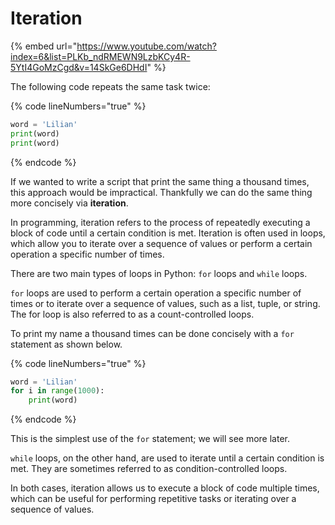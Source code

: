 # Iteration

{% embed url="https://www.youtube.com/watch?index=6&list=PLKb_ndRMEWN9LzbKCy4R-5YtI4GoMzCgd&v=14SkGe6DHdI" %}

The following code repeats the same task twice:

{% code lineNumbers="true" %}
```python
word = 'Lilian' 
print(word) 
print(word)
```
{% endcode %}

If we wanted to write a script that print the same thing a thousand times, this approach would be impractical. Thankfully we can do the same thing more concisely via **iteration**.

In programming, iteration refers to the process of repeatedly executing a block of code until a certain condition is met. Iteration is often used in loops, which allow you to iterate over a sequence of values or perform a certain operation a specific number of times.

There are two main types of loops in Python: `for` loops and `while` loops.

`for` loops are used to perform a certain operation a specific number of times or to iterate over a sequence of values, such as a list, tuple, or string. The for loop is also referred to as a count-controlled loops.

To print my name a thousand times can be done concisely with a `for` statement as shown below.

{% code lineNumbers="true" %}
```python
word = 'Lilian' 
for i in range(1000): 
    print(word) 
```
{% endcode %}

This is the simplest use of the `for` statement; we will see more later.

`while` loops, on the other hand, are used to iterate until a certain condition is met. They are sometimes referred to as condition-controlled loops.

In both cases, iteration allows us to execute a block of code multiple times, which can be useful for performing repetitive tasks or iterating over a sequence of values.
